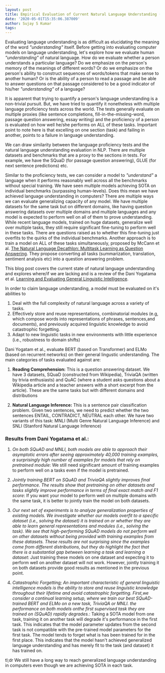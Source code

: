 ```yaml
---
layout: post
title: Empirical Evaluation of Current Natural Language Understanding (NLU)
date: '2020-05-01T15:35:06.387009'
author: Sujay S Kumar
tags: 
---
```


Evaluating language understanding is as difficult as elucidating the meaning of the word *"understanding"* itself. Before getting into evaluating computer models on language understanding, let's explore how we evaluate human *"understanding"* of natural language. How do we evaluate whether a person understands a particular language? Do we emphasize on the person's memory of the meanings of different words? Or do we emphasize on the person's ability to construct sequences of words/tokens that make sense to another human? Or is the ability of a person to read a passage and be able to answer questions on that passage considered to be a good indicator of his/her *"understanding"* of a language? 

It is apparent that trying to quantify a person's language understanding is a non-trivial pursuit. But, we have tried to quantify it nonetheless with multiple language proficiency tests across the world. The tests generally evaluate on multiple proxies (like sentence completions, fill-in-the-missing-word, passage question answering, essay writing) and the proficiency of a person is evaluated on how well he/she performs on ALL of these tasks. Important point to note here is that excelling on one section (task) and failing in another, points to a failure in language understanding.

We can draw similarity between the language proficiency tests and the natural language understanding evaluation in NLP. There are multiple datasets and benchmarks that are a proxy to the sections in tests. For example, we have the SQuaD (for passage question answering), GLUE (for next sentence predictions) etc.

Similar to the proficiency tests, we can consider a model to *"understand"* a language when it performs reasonably well across all the benchmarks without special training. We have seen multiple models achieving SOTA on individual benchmarks (surpassing human-levels). Does this mean we have achieved language understanding in computers? There are multiple ways we can evaluate generalizing capacity of any model. We have multiple datasets for the same task but on different domains, like having question answering datasets over multiple domains and multiple languages and any model is expected to perform well on all of them to prove understanding. While recent language models, trained on huge datasets, generalize well over multiple tasks, they still require significant fine-tuning to perform well in these tasks. There are questions raised as to whether this fine-tuning just overfits to the quirks of the individual benchmarks. Another approach is to train a model on ALL of these tasks simultaneously, proposed by McCann et al. [The Natural Language Decathlon: Multitask Learning as Question Answering](https://arxiv.org/pdf/1806.08730.pdf). They propose converting all tasks (summarization, translation, sentiment analysis etc) into a question answering problem. 

This blog post covers the current state of natural language understanding and explores where/if we are lacking and is a review of the Dani Yogatama et al. [Learning and Evaluating General Linguistic Intelligence](https://arxiv.org/pdf/1901.11373.pdf).

In order to claim language understanding, a model must be evaluated on it's abilities to 

1. Deal with the full complexity of natural language across a variety of tasks.
2. Effectively store and reuse representations, combinatorial modules (e.g, which compose words into representations of phrases, sentences,and documents), and previously acquired linguistic knowledge to avoid catastrophic forgetting.
3. Adapt to new linguistic tasks in new environments with little experience (i.e., robustness to domain shifts)

Dani Yogatam et al., evaluate BERT (based on Transformer) and ELMo (based on recurrent networks) on their general lingustic understanding. The main categories of tasks evaluated against are:

1. **Reading Comprehension:** This is a question answering dataset. We have 3 datasets, SQuaD (constructed from Wikipedia), TriviaQA (written by trivia enthusiasts) and QuAC (where a student asks questions about a Wikipedia article and a teacher answers with a short excerpt from the article). These are the same tasks but with different domains and distributions

2. **Natural Language Inference:** This is a sentence pair classification problem. Given two sentences, we need to predict whether the two sentences ENTAIL, CONTRADICT, NEUTRAL each other. We have two variants of this task: MNLI (Multi Genre Natural Language Inference) and SNLI (Stanford Natural Language Inference)

### Results from Dani Yogatama et al.:

1. *On both SQuAD and MNLI, both models are able to approach their asymptotic errors after seeing approximately 40,000 training examples, a surprisingly high number of examples for models that rely on pretrained module*: We still need significant amount of training examples to perform well on a tasks even if the model is pretrained.

2. *Jointly training BERT on SQuAD and TriviaQA slightly improves final performance. The results show that pretraining on other datasets and tasks slightly improve performance in terms of final exact match and F1 score*: If you want your model to perform well on multiple domains with the same task, it is better to jointly train the model on both datasets.

3. *Our next set of experiments is to analyze generalization properties of existing models. We investigate whether our models overfit to a specific dataset (i.e., solving the dataset) it is trained on or whether they are able to learn general representations and modules (i.e., solving the task). We see that high-performing SQuAD models do not perform well on other datasets without being provided with training examples from these datasets. These results are not surprising since the examples come from different distributions, but they do highlight the fact that there is a substantial gap between learning a task and learning a dataset*: Just training these models on one dataset and expecting it to perform well on another dataset will not work. However, jointly training it on both datasets provide good results as mentioned in the previous point.

4. *Catastrophic Forgetting; An important characteristic of general linguistic intelligence models is the ability to store and reuse linguistic knowledge throughout their lifetime and avoid catastrophic forgetting. First,we consider a continual learning setup, where we train our best SQuAD-trained BERT and ELMo on a new task, TriviaQA or MNLI. the performance on both models onthe first supervised task they are trained on (SQuAD) rapidly degrades.*: Taking a SOTA model from one task, training it on another task will degrade it's performance in the first task. This indicates that the model parameter updates from the second task is not compatible with the pre-trained model parameters for the first task. The model tends to forget what is has been trained for in the first place. This indicates that the model hasn't achieved generalized language understanding and has merely fit to the task (and dataset) it has trained on.

tl;dr We still have a long way to reach generalized language understanding in computers even though we are achieving SOTA in each task.  
